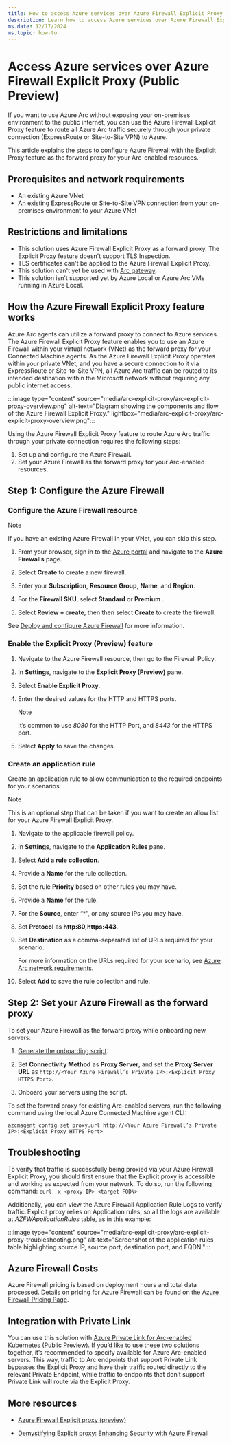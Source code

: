 ```yaml
---
title: How to access Azure services over Azure Firewall Explicit Proxy (Public Preview)
description: Learn how to access Azure services over Azure Firewall Explicit Proxy (Public Preview).
ms.date: 12/17/2024
ms.topic: how-to
---
```


# Access Azure services over Azure Firewall Explicit Proxy (Public Preview)

If you want to use Azure Arc without exposing your on-premises environment to the public internet, you can use the Azure Firewall Explicit Proxy feature to route all Azure Arc traffic securely through your private connection (ExpressRoute or Site-to-Site VPN) to Azure.

This article explains the steps to configure Azure Firewall with the Explicit Proxy feature as the forward proxy for your Arc-enabled resources.

## Prerequisites and network requirements

- An existing Azure VNet 
- An existing ExpressRoute or Site-to-Site VPN connection from your on-premises environment to your Azure VNet 

## Restrictions and limitations

- This solution uses Azure Firewall Explicit Proxy as a forward proxy. The Explicit Proxy feature doesn't support TLS Inspection.
- TLS certificates can't be applied to the Azure Firewall Explicit Proxy.
- This solution can't yet be used with [Arc gateway](arc-gateway.md).
- This solution isn't supported yet by Azure Local or Azure Arc VMs running in Azure Local.

## How the Azure Firewall Explicit Proxy feature works

Azure Arc agents can utilize a forward proxy to connect to Azure services. The Azure Firewall Explicit Proxy feature enables you to use an Azure Firewall within your virtual network (VNet) as the forward proxy for your Connected Machine agents. As the Azure Firewall Explicit Proxy operates within your private VNet, and you have a secure connection to it via ExpressRoute or Site-to-Site VPN, all Azure Arc traffic can be routed to its intended destination within the Microsoft network without requiring any public internet access.

:::image type="content" source="media/arc-explicit-proxy/arc-explicit-proxy-overview.png" alt-text="Diagram showing the components and flow of the Azure Firewall Explicit Proxy." lightbox="media/arc-explicit-proxy/arc-explicit-proxy-overview.png":::

Using the Azure Firewall Explicit Proxy feature to route Azure Arc traffic through your private connection requires the following steps:

1. Set up and configure the Azure Firewall.
1. Set your Azure Firewall as the forward proxy for your Arc-enabled resources.

## Step 1: Configure the Azure Firewall

### Configure the Azure Firewall resource

> [!NOTE]
> If you have an existing Azure Firewall in your VNet, you can skip this step.
> 

1. From your browser, sign in to the [Azure portal](https://portal.azure.com/) and navigate to the **Azure Firewalls** page.

1. Select **Create** to create a new firewall.

1. Enter your **Subscription**, **Resource Group**, **Name**, and **Region**.

1. For the **Firewall SKU**, select **Standard** or **Premium** .

1. Select **Review + create**, then then select **Create** to create the firewall.

See [Deploy and configure Azure Firewall](/azure/firewall/deploy-firewall-basic-portal-policy) for more information.

### Enable the Explicit Proxy (Preview) feature

1. Navigate to the Azure Firewall resource, then go to the Firewall Policy.

1. In **Settings**, navigate to the **Explicit Proxy (Preview)** pane. 

1. Select **Enable Explicit Proxy**.  

1. Enter the desired values for the HTTP and HTTPS ports.

    > [!NOTE]
    > It’s common to use *8080* for the HTTP Port, and *8443* for the HTTPS port.

1. Select **Apply** to save the changes.  

### Create an application rule

Create an application rule to allow communication to the required endpoints for your scenarios.

> [!NOTE]
> This is an optional step that can be taken if you want to create an allow list for your Azure Firewall Explicit Proxy.   
> 

1. Navigate to the applicable firewall policy.  

1. In **Settings**, navigate to the **Application Rules** pane.  

1. Select **Add a rule collection**.  

1. Provide a **Name** for the rule collection. 

1. Set the rule **Priority** based on other rules you may have. 

1. Provide a **Name** for the rule. 

1. For the **Source**, enter “*”, or any source IPs you may have. 

1. Set **Protocol** as **http:80,https:443**.  

1. Set **Destination** as a comma-separated list of URLs required for your scenario.
    
    For more information on the URLs required for your scenario, see [Azure Arc network requirements](/azure/azure-arc/network-requirements-consolidated?tabs=azure-cloud).    

1. Select **Add** to save the rule collection and rule.  


## Step 2: Set your Azure Firewall as the forward proxy

To set your Azure Firewall as the forward proxy while onboarding new servers:

1. [Generate the onboarding script](/azure/azure-arc/servers/onboard-portal).

1. Set **Connectivity Method** as **Proxy Server**, and set the **Proxy Server URL** as `http://<Your Azure Firewall’s Private IP>:<Explicit Proxy HTTPS Port>`.

1. Onboard your servers using the script.

To set the forward proxy for existing Arc-enabled servers, run the following command using the local Azure Connected Machine agent CLI:

`azcmagent config set proxy.url http://<Your Azure Firewall’s Private IP>:<Explicit Proxy HTTPS Port>`

## Troubleshooting

To verify that traffic is successfully being proxied via your Azure Firewall Explicit Proxy, you should first ensure that the Explicit proxy is accessible and working as expected from your network. To do so, run the following command: `curl -x <proxy IP> <target FQDN>`  

Additionally, you can view the Azure Firewall Application Rule Logs to verify traffic. Explicit proxy relies on Application rules, so all the logs are available at *AZFWApplicationRules* table, as in this example:

:::image type="content" source="media/arc-explicit-proxy/arc-explicit-proxy-troubleshooting.png" alt-text="Screenshot of the application rules table highlighting source IP, source port, destination port, and FQDN.":::

## Azure Firewall Costs 

Azure Firewall pricing is based on deployment hours and total data processed. Details on pricing for Azure Firewall can be found on the [Azure Firewall Pricing Page](https://azure.microsoft.com/pricing/details/azure-firewall/?msockid=1c55508c2bbf693b0bf545c52ad26864). 

## Integration with Private Link  

You can use this solution with [Azure Private Link for Arc-enabled Kubernetes (Public Preview)](/azure/azure-arc/kubernetes/private-link). If you’d like to use these two solutions together, it’s recommended to specify available for Azure Arc-enabled servers. This way, traffic to Arc endpoints that support Private Link bypasses the Explicit Proxy and have their traffic routed directly to the relevant Private Endpoint, while traffic to endpoints that don’t support Private Link will route via the Explicit Proxy.   

## More resources

- [Azure Firewall Explicit proxy (preview)](/azure/firewall/explicit-proxy) 

- [Demystifying Explicit proxy: Enhancing Security with Azure Firewall](https://techcommunity.microsoft.com/blog/azurenetworksecurityblog/demystifying-explicit-proxy-enhancing-security-with-azure-firewall/3873445) 


